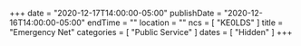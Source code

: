 +++
date = "2020-12-17T14:00:00-05:00"
publishDate = "2020-12-16T14:00:00-05:00"
endTime = ""
location = ""
ncs = [ "KE0LDS" ]
title = "Emergency Net"
categories = [ "Public Service" ]
dates = [ "Hidden" ]
+++
